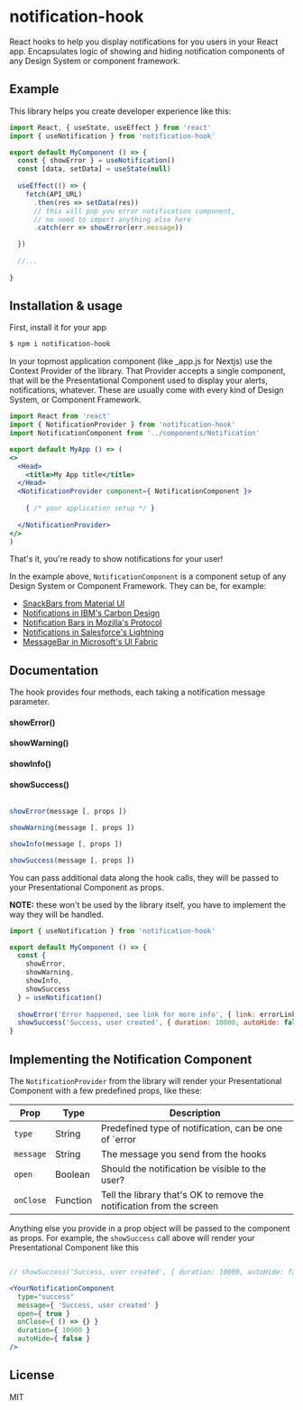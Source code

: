 # notification-hook

React hooks to help you display notifications for you users in your React app. Encapsulates logic of showing and hiding notification components of any Design System or component framework.

## Example

This library helps you create developer experience like this:

```jsx
import React, { useState, useEffect } from 'react'
import { useNotification } from 'notification-hook'

export default MyComponent () => {
  const { showError } = useNotification()
  const [data, setData] = useState(null)
  
  useEffect(() => {
    fetch(API_URL)
      .then(res => setData(res))
      // this will pop you error notification component, 
      // no need to import anything else here
      .catch(err => showError(err.message)) 

  })
  
  //...
  
}

```

## Installation & usage

First, install it for your app

```bash
$ npm i notification-hook
```

In your topmost application component (like _app.js for Nextjs) use the Context Provider of the library.
That Provider accepts a single component, that will be the Presentational Component used to display your alerts, notifications, whatever. These are usually come with every kind of Design System, or Component Framework.

```jsx
import React from 'react'
import { NotificationProvider } from 'notification-hook'
import NotificationComponent from '../components/Notification'

export default MyApp () => (
<>
  <Head>
    <title>My App title</title>
  </Head>
  <NotificationProvider component={ NotificationComponent }>
  
    { /* your application setup */ }
    
  </NotificationProvider>
</>
)
```

That's it, you're ready to show notifications for your user!

In the example above, `NotificationComponent` is a component setup of any Design System or Component Framework. 
They can be, for example:

- [SnackBars from Material UI](https://material-ui.com/components/snackbars/)
- [Notifications in IBM's Carbon Design](http://react.carbondesignsystem.com/?path=/story/notifications--toast)
- [Notification Bars in Mozilla's Protocol](https://protocol.mozilla.org/patterns/molecules/notification-bar.html)
- [Notifications in Salesforce's Lightning](https://www.lightningdesignsystem.com/components/notifications/)
- [MessageBar in Microsoft's UI Fabric](https://developer.microsoft.com/en-us/fabric#/controls/web/messagebar)

## Documentation

The hook provides four methods, each taking a notification message parameter.

#### showError()
#### showWarning()
#### showInfo()
#### showSuccess()

```jsx

showError(message [, props ])

showWarning(message [, props ])

showInfo(message [, props ])

showSuccess(message [, props ])

```

You can pass additional data along the hook calls, they will be passed to your Presentational Component as props.

**NOTE:** these won't be used by the library itself, you have to implement the way they will be handled.

```jsx
import { useNotification } from 'notification-hook'

export default MyComponent () => {
  const { 
    showError,
    showWarning,
    showInfo,
    showSuccess
  } = useNotification()  
  
  showError('Error happened, see link for more info', { link: errorLink })
  showSuccess('Success, user created', { duration: 10000, autoHide: false })
}
```

## Implementing the Notification Component

The `NotificationProvider` from the library will render your Presentational Component with a few predefined props, like these:

| Prop      | Type     | Description                                                                 |
|-----------|----------|-----------------------------------------------------------------------------|
| `type`    | String   | Predefined type of notification, can be one of `error|warning|info|success` |
| `message` | String   | The message you send from the hooks                                         |
| `open`    | Boolean  | Should the notification be visible to the user?                             |
| `onClose` | Function | Tell the library that's OK to remove the notification from the screen       |

Anything else you provide in a prop object will be passed to the component as props. For example, the `showSuccess` call above will render your Presentational Component like this

```jsx

// showSuccess('Success, user created', { duration: 10000, autoHide: false })

<YourNotificationComponent 
  type="success"
  message={ 'Success, user created' } 
  open={ true }
  onClose={ () => {} }
  duration={ 10000 }
  autoHide={ false } 
/>

```


## License

MIT
